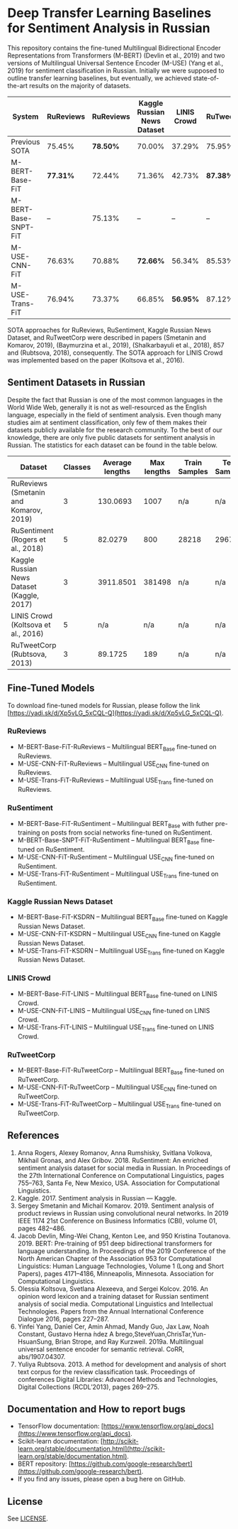 # Deep Transfer Learning Baselines for Sentiment Analysis in Russian

This repository contains the fine-tuned Multilingual Bidirectional Encoder Representations from Transformers (M-BERT) (Devlin et al., 2019) and two versions of Multilingual Universal Sentence Encoder (M-USE) (Yang et al., 2019) for sentiment classification in Russian. Initially we were supposed to outline transfer learning baselines, but eventually, we achieved state-of-the-art results on the majority of datasets.

| System  | RuReviews | RuReviews | Kaggle Russian News Dataset | LINIS Crowd | RuTweetCorp | 
| ------------- | ------------- | ------------- | ------------- | ------------- | ------------- |
| Previous SOTA | 75.45% | **78.50%** | 70.00% | 37.29% | 75.95% | 
| M-BERT-Base-FiT | **77.31%** | 72.44% | 71.36% | 42.73% | **87.38%** |
| M-BERT-Base-SNPT-FiT | – | 75.13% | – | – | – |
| M-USE-CNN-FiT | 76.63% | 70.88% | **72.66%** | 56.34% | 85.53% |
| M-USE-Trans-FiT | 76.94% | 73.37% | 66.85% | **56.95%** | 87.12% |

SOTA approaches for RuReviews, RuSentiment, Kaggle Russian News Dataset, and RuTweetCorp were described in papers (Smetanin and Komarov, 2019), (Baymurzina et al., 2019), (Shalkarbayuli et al., 2018), 857 and (Rubtsova, 2018), consequently. The SOTA approach for LINIS Crowd was implemented based on the paper (Koltsova et al., 2016).

## Sentiment Datasets in Russian
Despite the fact that Russian is one of the most common languages in the World Wide Web, generally it is not as well-resourced as the English language, especially in the field of sentiment analysis. Even though many studies aim at sentiment classification, only few of them makes their datasets publicly available for the research community. To the best of our knowledge, there are only five public datasets for sentiment analysis in Russian. The statistics for each dataset can be found in the table below.

| Dataset  | Classes | Average lengths | Max lengths | Train Samples | Test Samples | Overall Samples | Download Link |
| ------------- | ------------- | ------------- | ------------- | ------------- | ------------- | ------------- | ------------- |
| RuReviews (Smetanin and Komarov, 2019)| 3 | 130.0693 | 1007 | n/a | n/a | 90000 | [Github page](https://github.com/sismetanin/rureviews) |
| RuSentiment (Rogers et al., 2018)| 5 | 82.0279 | 800 | 28218 | 2967 | 31185 | [Project page](http://text-machine.cs.uml.edu/projects/rusentiment) |
| Kaggle Russian News Dataset (Kaggle, 2017)| 3 | 3911.8501 | 381498 | n/a | n/a | 8263 | [Kaggle page](https://www.kaggle.com/c/sentiment-analysis-in-russian) |
| LINIS Crowd (Koltsova et al., 2016)| 5  |  n/a  |  n/a  |  n/a  |  n/a  |  n/a  | [Project page](http://linis-crowd.org) |
| RuTweetCorp (Rubtsova, 2013)| 3 | 89.1725 | 189 | n/a | n/a | 334836 | [Project page](http://study.mokoron.com) |


## Fine-Tuned Models
To download fine-tuned models for Russian, please follow the link [https://yadi.sk/d/Xp5vLG_5xCQL-Q](https://yadi.sk/d/Xp5vLG_5xCQL-Q).
### RuReviews
* M-BERT-Base-FiT-RuReviews – Multilingual BERT<sub>Base</sub> fine-tuned on RuReviews.
* M-USE-CNN-FiT-RuReviews – Multilingual USE<sub>CNN</sub> fine-tuned on RuReviews.
* M-USE-Trans-FiT-RuReviews – Multilingual USE<sub>Trans</sub> fine-tuned on RuReviews.
### RuSentiment
* M-BERT-Base-FiT-RuSentiment  – Multilingual BERT<sub>Base</sub> with futher pre-training on posts from social networks fine-tuned on RuSentiment.
* M-BERT-Base-SNPT-FiT-RuSentiment – Multilingual BERT<sub>Base</sub> fine-tuned on RuSentiment.
* M-USE-CNN-FiT-RuSentiment – Multilingual USE<sub>CNN</sub> fine-tuned on RuSentiment.
* M-USE-Trans-FiT-RuSentiment – Multilingual USE<sub>Trans</sub> fine-tuned on RuSentiment.
### Kaggle Russian News Dataset
* M-BERT-Base-FiT-KSDRN – Multilingual BERT<sub>Base</sub> fine-tuned on Kaggle Russian News Dataset.
* M-USE-CNN-FiT-KSDRN – Multilingual USE<sub>CNN</sub> fine-tuned on Kaggle Russian News Dataset.
* M-USE-Trans-FiT-KSDRN – Multilingual USE<sub>Trans</sub> fine-tuned on Kaggle Russian News Dataset.
### LINIS Crowd
* M-BERT-Base-FiT-LINIS – Multilingual BERT<sub>Base</sub> fine-tuned on LINIS Crowd.
* M-USE-CNN-FiT-LINIS – Multilingual USE<sub>CNN</sub> fine-tuned on LINIS Crowd.
* M-USE-Trans-FiT-LINIS – Multilingual USE<sub>Trans</sub> fine-tuned on LINIS Crowd.
### RuTweetCorp
* M-BERT-Base-FiT-RuTweetCorp – Multilingual BERT<sub>Base</sub> fine-tuned on RuTweetCorp.
* M-USE-CNN-FiT-RuTweetCorp – Multilingual USE<sub>CNN</sub> fine-tuned on RuTweetCorp.
* M-USE-Trans-FiT-RuTweetCorp – Multilingual USE<sub>Trans</sub> fine-tuned on RuTweetCorp.

## References
1. Anna Rogers, Alexey Romanov, Anna Rumshisky, Svitlana Volkova, Mikhail Gronas, and Alex Gribov. 2018. RuSentiment: An enriched sentiment analysis dataset for social media in Russian. In Proceedings of the 27th International Conference on Computational Linguistics, pages 755–763, Santa Fe, New Mexico, USA. Association for Computational Linguistics.
2. Kaggle. 2017. Sentiment analysis in Russian — Kaggle.
3. Sergey Smetanin and Michail Komarov. 2019. Sentiment analysis of product reviews in Russian using convolutional neural networks. In 2019 IEEE 1174 21st Conference on Business Informatics (CBI), volume 01, pages 482–486.
4. Jacob Devlin, Ming-Wei Chang, Kenton Lee, and 950 Kristina Toutanova. 2019. BERT: Pre-training of 951 deep bidirectional transformers for language understanding. In Proceedings of the 2019 Conference of the North American Chapter of the Association 953 for Computational Linguistics: Human Language Technologies, Volume 1 (Long and Short Papers), pages 4171–4186, Minneapolis, Minnesota. Association for Computational Linguistics.
5. Olessia Koltsova, Svetlana Alexeeva, and Sergei Kolcov. 2016. An opinion word lexicon and a training dataset for Russian sentiment analysis of social media. Computational Linguistics and Intellectual Technologies. Papers from the Annual International Conference Dialogue 2016, pages 227–287.
6. Yinfei Yang, Daniel Cer, Amin Ahmad, Mandy Guo, Jax Law, Noah Constant, Gustavo Herna ́ndez A ́brego,SteveYuan,ChrisTar,Yun-HsuanSung, Brian Strope, and Ray Kurzweil. 2019a. Multilingual universal sentence encoder for semantic retrieval. CoRR, abs/1907.04307.
7. Yuliya Rubtsova. 2013. A method for development and analysis of short text corpus for the review classification task. Proceedings of conferences Digital Libraries: Advanced Methods and Technologies, Digital Collections (RCDL’2013), pages 269–275.


## Documentation and How to report bugs
* TensorFlow documentation: [https://www.tensorflow.org/api_docs](https://www.tensorflow.org/api_docs).
* Scikit-learn documentation: [http://scikit-learn.org/stable/documentation.html](http://scikit-learn.org/stable/documentation.html). 
* BERT repository: [https://github.com/google-research/bert](https://github.com/google-research/bert). 
* If you find any issues, please open a bug here on GitHub.

## License
See [LICENSE](LICENSE.txt).
